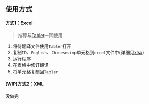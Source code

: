 ## 使用方式

#### 方式1：Excel

> 推荐与[Tabler](https://github.com/bux/tabler/)一同使用

1. 将待翻译文件使用`Tabler`打开
2. 复制`ID`、`English`、`Chinesesimp`单元格到`excel`文件中(详细见[xlsx](src/main/java/cn/io0288/ExcelTranslateTool/Excel))
3. 运行程序
4. 在表格中修订翻译
5. 将单元格复制回`Tabler`

#### [WIP]方式2：XML

没做完